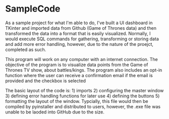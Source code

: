 # SampleCode
As a sample project for what I'm able to do, I've built a UI dashboard in TKinter and imported data from Github (Game of Thrones data) and then transformed the data into a format that is easily visualized. Normally, I would execute SQL commands for gathering, transforming or storing data and add more error handling, however, due to the nature of the proejct, completed as such. 

This program will work on any computer with an internet connection. The objective of the program is to visualize data points from the Game of Thrones TV show, about battles/kings. The program also includes an opt-in function where the user can receive a confirmation email if the email is provided and the checkbox is selected

The basic layout of the code is: 1) imports 2) configuring the master window 3) defining error handling functions for later use 4) defining the buttons 5) formatting the layout of the window.
Typcially, this file would then be compiled by pyinstaller and distributed to users, however, the .exe file was unable to be laoded into GitHub due to the size.
